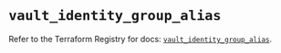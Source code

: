 # `vault_identity_group_alias`

Refer to the Terraform Registry for docs: [`vault_identity_group_alias`](https://registry.terraform.io/providers/hashicorp/vault/4.2.0/docs/resources/identity_group_alias).
